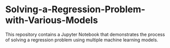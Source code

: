 # Solving-a-Regression-Problem-with-Various-Models
This repository contains a Jupyter Notebook that demonstrates the process of solving a regression problem using multiple machine learning models. 
